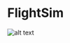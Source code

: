 # FlightSim

![alt text]([http://url/to/img.png](https://github.com/uoubyy/FlightSim/blob/dev/ScreenShot/ingame.png)https://github.com/uoubyy/FlightSim/blob/dev/ScreenShot/ingame.png)
